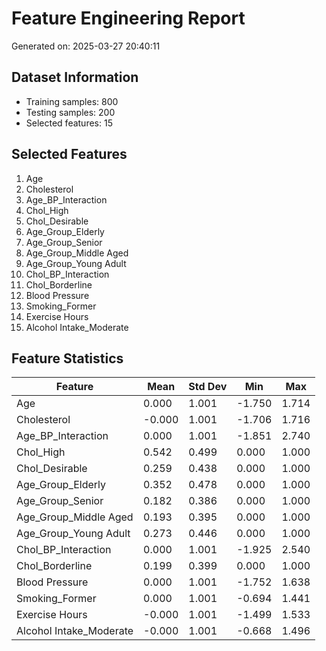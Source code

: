 # Feature Engineering Report

Generated on: 2025-03-27 20:40:11

## Dataset Information
* Training samples: 800
* Testing samples: 200
* Selected features: 15

## Selected Features
1. Age
2. Cholesterol
3. Age_BP_Interaction
4. Chol_High
5. Chol_Desirable
6. Age_Group_Elderly
7. Age_Group_Senior
8. Age_Group_Middle Aged
9. Age_Group_Young Adult
10. Chol_BP_Interaction
11. Chol_Borderline
12. Blood Pressure
13. Smoking_Former
14. Exercise Hours
15. Alcohol Intake_Moderate

## Feature Statistics

| Feature | Mean | Std Dev | Min | Max |
|---------|------|---------|-----|-----|
| Age | 0.000 | 1.001 | -1.750 | 1.714 |
| Cholesterol | -0.000 | 1.001 | -1.706 | 1.716 |
| Age_BP_Interaction | 0.000 | 1.001 | -1.851 | 2.740 |
| Chol_High | 0.542 | 0.499 | 0.000 | 1.000 |
| Chol_Desirable | 0.259 | 0.438 | 0.000 | 1.000 |
| Age_Group_Elderly | 0.352 | 0.478 | 0.000 | 1.000 |
| Age_Group_Senior | 0.182 | 0.386 | 0.000 | 1.000 |
| Age_Group_Middle Aged | 0.193 | 0.395 | 0.000 | 1.000 |
| Age_Group_Young Adult | 0.273 | 0.446 | 0.000 | 1.000 |
| Chol_BP_Interaction | 0.000 | 1.001 | -1.925 | 2.540 |
| Chol_Borderline | 0.199 | 0.399 | 0.000 | 1.000 |
| Blood Pressure | 0.000 | 1.001 | -1.752 | 1.638 |
| Smoking_Former | 0.000 | 1.001 | -0.694 | 1.441 |
| Exercise Hours | -0.000 | 1.001 | -1.499 | 1.533 |
| Alcohol Intake_Moderate | -0.000 | 1.001 | -0.668 | 1.496 |
